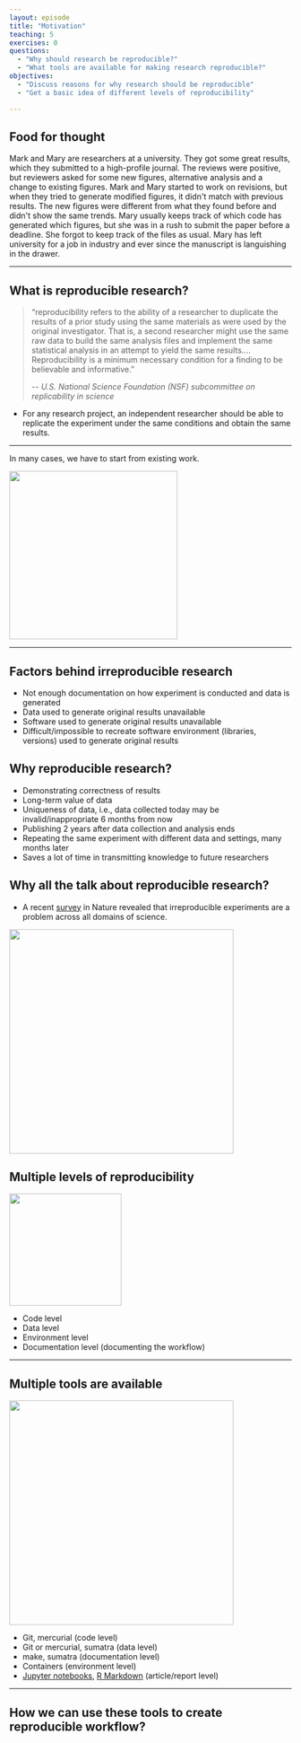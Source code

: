 ```yaml
---
layout: episode
title: "Motivation"
teaching: 5
exercises: 0
questions:
  - "Why should research be reproducible?"
  - "What tools are available for making research reproducible?"
objectives:
  - "Discuss reasons for why research should be reproducible"
  - "Get a basic idea of different levels of reproducibility"   

---
```


## Food for thought

Mark and Mary are researchers at a university. They got some great results, which they submitted to a high-profile journal. The reviews were positive, but reviewers asked for some new figures, alternative analysis and a change to existing figures.
Mark and Mary started to work on revisions, but when they tried to generate modified figures, it didn't match with previous results. The new figures were different from what they found before and didn't show the same trends. Mary usually keeps track of which code has generated which figures, but she was in a rush to submit the paper before a deadline. She forgot to keep track of the files as usual.
Mary has left university for a job in industry and ever since the manuscript is languishing in the drawer.
  
---

## What is reproducible research?

> “reproducibility refers to the ability of a researcher to duplicate the results of a prior study using the same materials as were used by the original investigator. That is, a second researcher might use the same raw data to build the same analysis files and implement the same statistical analysis in an attempt to yield the same results…. Reproducibility is a minimum necessary condition for a finding to be believable and informative.” 
>
> -- <cite> U.S. National Science Foundation (NSF) subcommittee on replicability in science</cite>

- For any research project, an independent researcher should be able to replicate the experiment under the same conditions and obtain the same results.

---

In many cases, we have to start from existing work.

<img src="/reproducible-research/img/research_comic_phd.gif" style="height: 300px;"/>

---

## Factors behind irreproducible research 

- Not enough documentation on how experiment is conducted and data is generated 
- Data used to generate original results unavailable
- Software used to generate original results unavailable
- Difficult/impossible to recreate software environment (libraries, versions) used to generate original results


## Why reproducible research?

 - Demonstrating correctness of results
 - Long-term value of data
 - Uniqueness of data, i.e., data collected today may be invalid/inappropriate 6 months
   from now
 - Publishing 2 years after data collection and analysis ends
 - Repeating the same experiment with different data and settings, many months later 
 - Saves a lot of time in transmitting knowledge to future researchers
   
<!--
   <img src="/reproducible-research/img/reproducibility_figure.jpg" style="height: 200px;"/>
-->
   
## Why all the talk about reproducible research?
   - A recent [survey](http://www.nature.com/news/1-500-scientists-lift-the-lid-on-reproducibility-1.19970) in Nature revealed that irreproducible experiments are a problem across all domains of science.
 
 <img src="/reproducible-research/img/reproducibility_nature.png" style="height: 400px;"/>
   
 
## Multiple levels of reproducibility
<img src="/reproducible-research/img/reproducibility_levels.png" style="height: 200px;"/>

- Code level
- Data level
- Environment level
- Documentation level (documenting the workflow)

---
## Multiple tools are available

<img src="/reproducible-research/img/reproducibility_tools.png" style="height: 400px;"/>

- Git, mercurial (code level)
- Git or mercurial, sumatra (data level)
- make, sumatra (documentation level)
- Containers (environment level)
- [Jupyter notebooks](http://jupyter.org/), [R Markdown](http://rmarkdown.rstudio.com/) (article/report level)
 
---
## How we can use these tools to create reproducible workflow?
   
   
